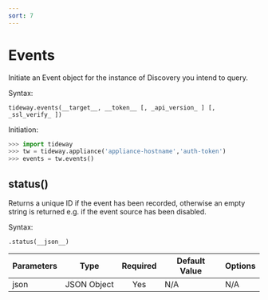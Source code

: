 ```yaml
---
sort: 7
---
```


# Events

Initiate an Event object for the instance of Discovery you intend to query.

Syntax:

```
tideway.events(__target__, __token__ [, _api_version_ ] [, _ssl_verify_ ])
```

Initiation:

```python
>>> import tideway
>>> tw = tideway.appliance('appliance-hostname','auth-token')
>>> events = tw.events()
```

## status()

Returns a unique ID if the event has been recorded, otherwise an empty string is returned e.g. if the event source has been disabled.

Syntax: 

```
.status(__json__)
```

| Parameters    | Type        | Required | Default Value | Options  |
| ------------- | ----------- | :------: | ------------- | -------- |
| json          | JSON Object | Yes      | N/A           | N/A      |
